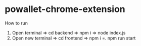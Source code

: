 ﻿# powallet-chrome-extension
How to run
1. Open terminal => cd backend => npm i => node index.js
2. Open new terminal => cd frontend => npm i =. npm run start
